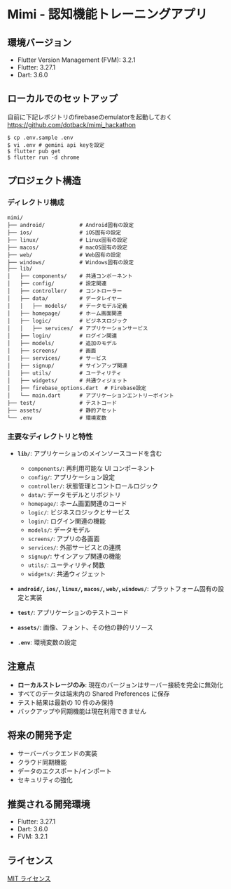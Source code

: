 # Mimi - 認知機能トレーニングアプリ

## 環境バージョン

- Flutter Version Management (FVM): 3.2.1
- Flutter: 3.27.1
- Dart: 3.6.0

## ローカルでのセットアップ
自前に下記レポジトリのfirebaseのemulatorを起動しておく  
https://github.com/dotback/mimi_hackathon

```
$ cp .env.sample .env
$ vi .env # gemini api keyを設定
$ flutter pub get
$ flutter run -d chrome
```

## プロジェクト構造

### ディレクトリ構成

```
mimi/
├── android/           # Android固有の設定
├── ios/               # iOS固有の設定
├── linux/             # Linux固有の設定
├── macos/             # macOS固有の設定
├── web/               # Web固有の設定
├── windows/           # Windows固有の設定
├── lib/
│   ├── components/    # 共通コンポーネント
│   ├── config/        # 設定関連
│   ├── controller/    # コントローラー
│   ├── data/          # データレイヤー
│   │   ├── models/    # データモデル定義
│   ├── homepage/      # ホーム画面関連
│   ├── logic/         # ビジネスロジック
│   │   ├── services/  # アプリケーションサービス
│   ├── login/         # ログイン関連
│   ├── models/        # 追加のモデル
│   ├── screens/       # 画面
│   ├── services/      # サービス
│   ├── signup/        # サインアップ関連
│   ├── utils/         # ユーティリティ
│   ├── widgets/       # 共通ウィジェット
│   ├── firebase_options.dart  # Firebase設定
│   └── main.dart      # アプリケーションエントリーポイント
├── test/              # テストコード
├── assets/            # 静的アセット
└── .env               # 環境変数

```

### 主要なディレクトリと特性

- **`lib/`**: アプリケーションのメインソースコードを含む

  - `components/`: 再利用可能な UI コンポーネント
  - `config/`: アプリケーション設定
  - `controller/`: 状態管理とコントロールロジック
  - `data/`: データモデルとリポジトリ
  - `homepage/`: ホーム画面関連のコード
  - `logic/`: ビジネスロジックとサービス
  - `login/`: ログイン関連の機能
  - `models/`: データモデル
  - `screens/`: アプリの各画面
  - `services/`: 外部サービスとの連携
  - `signup/`: サインアップ関連の機能
  - `utils/`: ユーティリティ関数
  - `widgets/`: 共通ウィジェット

- **`android/`, `ios/`, `linux/`, `macos/`, `web/`, `windows/`**: プラットフォーム固有の設定と実装

- **`test/`**: アプリケーションのテストコード

- **`assets/`**: 画像、フォント、その他の静的リソース

- **`.env`**: 環境変数の設定

## 注意点

- **ローカルストレージのみ**: 現在のバージョンはサーバー接続を完全に無効化
- すべてのデータは端末内の Shared Preferences に保存
- テスト結果は最新の 10 件のみ保持
- バックアップや同期機能は現在利用できません

## 将来の開発予定

- サーバーバックエンドの実装
- クラウド同期機能
- データのエクスポート/インポート
- セキュリティの強化

## 推奨される開発環境

- Flutter: 3.27.1
- Dart: 3.6.0
- FVM: 3.2.1

## ライセンス

[MIT ライセンス](LICENSE)
